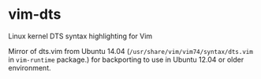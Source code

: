 vim-dts
=======

Linux kernel DTS syntax highlighting for Vim

Mirror of dts.vim from Ubuntu 14.04
(`/usr/share/vim/vim74/syntax/dts.vim` in `vim-runtime` package.)
for backporting to use in Ubuntu 12.04 or older environment.
